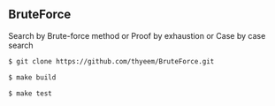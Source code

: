 ## BruteForce
Search by Brute-force method or Proof by exhaustion or Case by case search


```bash
$ git clone https://github.com/thyeem/BruteForce.git

$ make build 

$ make test
```

